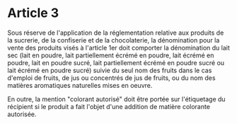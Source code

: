 # Article 3

Sous réserve de l'application de la réglementation relative aux produits de la sucrerie, de la confiserie et de la chocolaterie, la dénomination pour la vente des produits visés à l'article 1er doit comporter la dénomination du lait sec (lait en poudre, lait partiellement écrémé en poudre, lait écrémé en poudre, lait en poudre sucré, lait partiellement écrémé en poudre sucré ou lait écrémé en poudre sucré) suivie du seul nom des fruits dans le cas d'emploi de fruits, de jus ou concentrés de jus de fruits, ou du nom des matières aromatiques naturelles mises en oeuvre.

En outre, la mention "colorant autorisé" doit être portée sur l'étiquetage du récipient si le produit a fait l'objet d'une addition de matière colorante autorisée.
